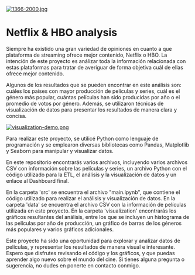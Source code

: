 
[![1366-2000.jpg](https://i.postimg.cc/k5XNTJdC/1366-2000.jpg)](https://postimg.cc/879r5V5X)

# Netflix & HBO analysis

Siempre ha existido una gran variedad de opiniones en cuanto a que plataforma de streaming ofrece mejor contenido, Netflix o HBO. La intención de este proyecto es análizar toda la información relacionada con estas plataformas para tratar de averiguar de forma objetiva cuál de ellas ofrece mejor contenido.

Algunos de los resultados que se pueden encontrar en este análisis son: cuáles los países con mayor producción de películas y series, cuál es el género más popular, cuántas películas han sido producidas por año o el promedio de votos por género. Además, se utilizaron técnicas de visualización de datos para presentar los resultados de manera clara y concisa.



[![visualization-demo.png](https://i.postimg.cc/Wzxnnvhs/visualization-demo.png)](https://postimg.cc/SY7CSH6P)



Para realizar este proyecto, se utilicé Python como lenguaje de programación y se emplearon diversas bibliotecas como Pandas, Matplotlib y Seaborn para manipular y visualizar datos.

En este repositorio encontrarás varios archivos, incluyendo varios archivos CSV con información sobre las películas y series, un archivo Python con el código utilizado para la ETL, el análisis y la visualización de datos y un enlace al Dashboard final.

En la carpeta 'src' se encuentra el archivo "main.ipynb", que contiene el código utilizado para realizar el análisis y visualización de datos. 
En la carpeta 'data' se encuentra el archivo CSV con la información de películas utilizada en este proyecto.
En la carpeta 'visualization' encontrarás los gráficos resultantes del análisis, entre los que se incluyen un histograma de las películas por año de producción, un gráfico de barras de los géneros más populares y varios gráficos adicionales.

Este proyecto ha sido una oportunidad para explorar y analizar datos de películas, y representar los resultados de manera visual e interesante. Espero que disfrutes revisando el código y los gráficos, y que puedas aprender algo nuevo sobre el mundo del cine. Si tienes alguna pregunta o sugerencia, no dudes en ponerte en contacto conmigo.
